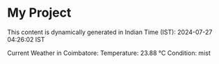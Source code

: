 # My Project

This content is dynamically generated in Indian Time (IST): 2024-07-27 04:26:02 IST


Current Weather in Coimbatore:
Temperature: 23.88 °C
Condition: mist
